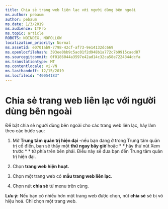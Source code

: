 ```yaml
---
title: Chia sẻ trang web liên lạc với người dùng bên ngoài
ms.author: pebaum
author: pebaum
ms.date: 1/3/2019
ms.audience: ITPro
ms.topic: article
ROBOTS: NOINDEX, NOFOLLOW
localization_priority: Normal
ms.assetid: e0701ab9-7798-42cf-af73-9e14132dc669
ms.openlocfilehash: 393ee0bb9c5ac01f2d948b1a772c7b9915caed87
ms.sourcegitcommit: 0f0186044a3597e42ad14c32ca58e7224344dcfa
ms.translationtype: MT
ms.contentlocale: vi-VN
ms.lasthandoff: 12/15/2019
ms.locfileid: "40054183"
---
```

# <a name="share-a-communication-site-with-external-users"></a>Chia sẻ trang web liên lạc với người dùng bên ngoài

Để bật chia sẻ người dùng bên ngoài cho các trang web liên lạc, hãy làm theo các bước sau: 
  
1. Mở **Trung tâm quản trị hiện đại** -nếu bạn đang ở trong Trung tâm quản trị cổ điển, bạn sẽ thấy một **thử ngay bây giờ** hoặc * * hãy thử nút Xem trước * * từ phía trên bên phải. Điều này sẽ đưa bạn đến Trung tâm quản trị hiện đại. 
  
2. Chọn **trang web hiện hoạt.**
  
3. Chọn một trang web có **mẫu trang web liên lạc**. 
  
4. Chọn nút **chia sẻ** từ menu trên cùng. 
  
 **Lưu ý:** Nếu bạn có nhiều hơn một trang web được chọn, nút **chia sẻ** sẽ bị vô hiệu hoá. Chỉ chọn một trang web. 
  

